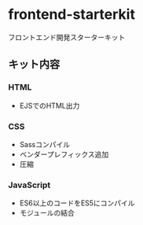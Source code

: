 # frontend-starterkit
フロントエンド開発スターターキット

## キット内容

### HTML
- EJSでのHTML出力

### CSS
- Sassコンパイル
- ベンダープレフィックス追加
- 圧縮

### JavaScript
- ES6以上のコードをES5にコンパイル
- モジュールの結合
